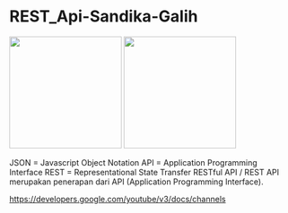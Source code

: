 # REST_Api-Sandika-Galih

<img src="https://res.cloudinary.com/practicaldev/image/fetch/s--RK-AgEnh--/c_imagga_scale,f_auto,fl_progressive,h_900,q_auto,w_1600/https://dev-to-uploads.s3.amazonaws.com/i/1s3bedypkt7zm8maikzg.png" width="200">
<img src="https://upload.wikimedia.org/wikipedia/commons/thumb/c/c9/JSON_vector_logo.svg/160px-JSON_vector_logo.svg.png?20220501073649" width="200">

JSON = Javascript Object Notation
API = Application Programming Interface
REST = Representational State Transfer
RESTful API / REST API merupakan penerapan dari API (Application Programming Interface).

https://developers.google.com/youtube/v3/docs/channels
